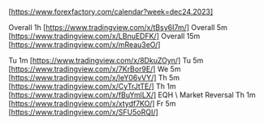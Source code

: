 [https://www.forexfactory.com/calendar?week=dec24.2023]

Overall 1h [https://www.tradingview.com/x/tBsy6I7m/]
Overall 5m [https://www.tradingview.com/x/LBnuEDFK/]
Overall 15m [https://www.tradingview.com/x/mReau3eO/]

Tu 1m [https://www.tradingview.com/x/8DkuZOyn/]
Tu 5m [https://www.tradingview.com/x/7KrBor9E/]
We 5m [https://www.tradingview.com/x/leY06vVY/]
Th 5m [https://www.tradingview.com/x/CyTrJtTE/]
Th 1m [https://www.tradingview.com/x/fBuYmlLX/] EQH \ Market Reversal
Th 1m [https://www.tradingview.com/x/xtydf7KO/]
Fr 5m [https://www.tradingview.com/x/SFU5oRQI/]
